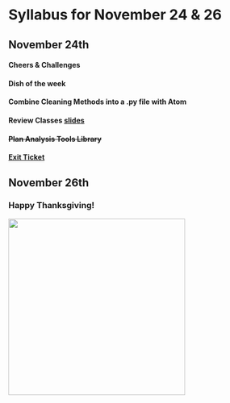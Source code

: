 # Syllabus for November 24 & 26


## November 24th
#### Cheers & Challenges
#### Dish of the week
#### Combine Cleaning Methods into a .py file with Atom 
#### Review Classes [slides](https://docs.google.com/presentation/d/1i2PmfYJ8ykqoH2g5bdErijWmZsQ_HsNWQ7RbGC7RIH4/edit?usp=sharing)
#### ~~Plan Analysis Tools Library~~ 
#### [Exit Ticket](https://docs.google.com/forms/d/e/1FAIpQLSfhexyVY226Fo7eyEtHve_MwAFkbjSh_eVrbftjhPyLBquDqQ/viewform?usp=sf_link)


## November 26th
### Happy Thanksgiving! 

<div><div align="left" width=80px>
    <img src="https://rollingout.com/wp-content/uploads/2019/11/thanksgiving-dinner-meme-3.jpg" width="350"">
</div></div>